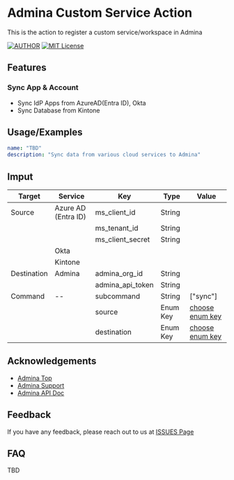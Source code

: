 # Admina Custom Service Action

This is the action to register a custom service/workspace in Admina

[![AUTHOR](https://img.shields.io/badge/Author-admina-orange)](https://admina.moneyforward.com/) [![MIT License](https://img.shields.io/badge/License-MIT-green.svg)](./LICENSE)

## Features

### Sync App & Account

- Sync IdP Apps from AzureAD(Entra ID), Okta
- Sync Database from Kintone

## Usage/Examples

```yaml
name: "TBD"
description: "Sync data from various cloud services to Admina"
```

## Imput

| Target      | Service             | Key              | Type     | Value                                      |
| ----------- | ------------------- | ---------------- | -------- | ------------------------------------------ |
| Source      | Azure AD (Entra ID) | ms_client_id     | String   |                                            |
|             |                     | ms_tenant_id     | String   |                                            |
|             |                     | ms_client_secret | String   |                                            |
|             | Okta                |                  |          |                                            |
|             | Kintone             |                  |          |                                            |
| Destination | Admina              | admina_org_id    | String   |                                            |
|             |                     | admina_api_token | String   |                                            |
| Command     | --                  | subcommand       | String   | ["sync"]                                   |
|             |                     | source           | Enum Key | [choose enum key](./src/integrate/enum.ts) |
|             |                     | destination      | Enum Key | [choose enum key](./src/integrate/enum.ts) |

## Acknowledgements

- [Admina Top](https://admina.moneyforward.com/)
- [Admina Support](https://support.itmc.i.moneyforward.com/)
- [Admina API Doc](https://docs.itmc.i.moneyforward.com/)

## Feedback

If you have any feedback, please reach out to us at [ISSUES Page](https://github.com/moneyforward-i/admina-custom-service-action/issues)

## FAQ

TBD
